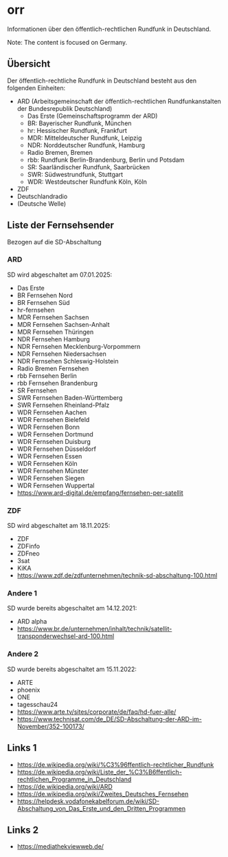 # orr
Informationen über den öffentlich-rechtlichen Rundfunk in Deutschland.

Note: The content is focused on Germany.

## Übersicht
Der öffentlich-rechtliche Rundfunk in Deutschland besteht aus den folgenden Einheiten:
- ARD (Arbeitsgemeinschaft der öffentlich-rechtlichen Rundfunkanstalten der Bundesrepublik Deutschland)
  - Das Erste (Gemeinschaftsprogramm der ARD)
  - BR: Bayerischer Rundfunk, München
  - hr: Hessischer Rundfunk, Frankfurt
  - MDR: Mitteldeutscher Rundfunk, Leipzig
  - NDR: Norddeutscher Rundfunk, Hamburg
  - Radio Bremen, Bremen
  - rbb: Rundfunk Berlin-Brandenburg, Berlin und Potsdam
  - SR: Saarländischer Rundfunk, Saarbrücken
  - SWR: Südwestrundfunk, Stuttgart
  - WDR: Westdeutscher Rundfunk Köln, Köln
- ZDF
- Deutschlandradio
- (Deutsche Welle)

## Liste der Fernsehsender
Bezogen auf die SD-Abschaltung

### ARD
SD wird abgeschaltet am 07.01.2025:
- Das Erste
- BR Fernsehen Nord
- BR Fernsehen Süd
- hr-fernsehen
- MDR Fernsehen Sachsen
- MDR Fernsehen Sachsen-Anhalt
- MDR Fernsehen Thüringen
- NDR Fernsehen Hamburg
- NDR Fernsehen Mecklenburg-Vorpommern
- NDR Fernsehen Niedersachsen
- NDR Fernsehen Schleswig-Holstein
- Radio Bremen Fernsehen
- rbb Fernsehen Berlin
- rbb Fernsehen Brandenburg
- SR Fernsehen
- SWR Fernsehen Baden-Württemberg
- SWR Fernsehen Rheinland-Pfalz
- WDR Fernsehen Aachen
- WDR Fernsehen Bielefeld
- WDR Fernsehen Bonn
- WDR Fernsehen Dortmund
- WDR Fernsehen Duisburg
- WDR Fernsehen Düsseldorf
- WDR Fernsehen Essen
- WDR Fernsehen Köln
- WDR Fernsehen Münster
- WDR Fernsehen Siegen
- WDR Fernsehen Wuppertal
- https://www.ard-digital.de/empfang/fernsehen-per-satellit

### ZDF
SD wird abgeschaltet am 18.11.2025:
- ZDF
- ZDFinfo
- ZDFneo
- 3sat
- KiKA
- https://www.zdf.de/zdfunternehmen/technik-sd-abschaltung-100.html

### Andere 1
SD wurde bereits abgeschaltet am 14.12.2021:
- ARD alpha
- https://www.br.de/unternehmen/inhalt/technik/satellit-transponderwechsel-ard-100.html

### Andere 2
SD wurde bereits abgeschaltet am 15.11.2022:
- ARTE
- phoenix
- ONE
- tagesschau24
- https://www.arte.tv/sites/corporate/de/faq/hd-fuer-alle/
- https://www.technisat.com/de_DE/SD-Abschaltung-der-ARD-im-November/352-100173/

## Links 1
- https://de.wikipedia.org/wiki/%C3%96ffentlich-rechtlicher_Rundfunk
- https://de.wikipedia.org/wiki/Liste_der_%C3%B6ffentlich-rechtlichen_Programme_in_Deutschland
- https://de.wikipedia.org/wiki/ARD
- https://de.wikipedia.org/wiki/Zweites_Deutsches_Fernsehen
- https://helpdesk.vodafonekabelforum.de/wiki/SD-Abschaltung_von_Das_Erste_und_den_Dritten_Programmen

## Links 2
- https://mediathekviewweb.de/
